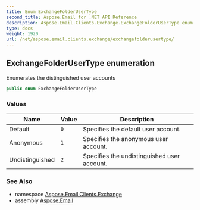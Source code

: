 ```yaml
---
title: Enum ExchangeFolderUserType
second_title: Aspose.Email for .NET API Reference
description: Aspose.Email.Clients.Exchange.ExchangeFolderUserType enum. Enumerates the distinguished user accounts
type: docs
weight: 1920
url: /net/aspose.email.clients.exchange/exchangefolderusertype/
---
```

## ExchangeFolderUserType enumeration

Enumerates the distinguished user accounts

```csharp
public enum ExchangeFolderUserType
```

### Values

| Name | Value | Description |
| --- | --- | --- |
| Default | `0` | Specifies the default user account. |
| Anonymous | `1` | Specifies the anonymous user account. |
| Undistinguished | `2` | Specifies the undistinguished user account. |

### See Also

* namespace [Aspose.Email.Clients.Exchange](../../aspose.email.clients.exchange/)
* assembly [Aspose.Email](../../)


